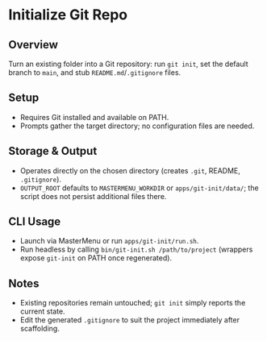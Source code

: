 # Initialize Git Repo

## Overview
Turn an existing folder into a Git repository: run `git init`, set the default branch to `main`, and stub `README.md`/`.gitignore` files.

## Setup
- Requires Git installed and available on PATH.
- Prompts gather the target directory; no configuration files are needed.

## Storage & Output
- Operates directly on the chosen directory (creates `.git`, README, `.gitignore`).
- `OUTPUT_ROOT` defaults to `MASTERMENU_WORKDIR` or `apps/git-init/data/`; the script does not persist additional files there.

## CLI Usage
- Launch via MasterMenu or run `apps/git-init/run.sh`.
- Run headless by calling `bin/git-init.sh /path/to/project` (wrappers expose `git-init` on PATH once regenerated).

## Notes
- Existing repositories remain untouched; `git init` simply reports the current state.
- Edit the generated `.gitignore` to suit the project immediately after scaffolding.
